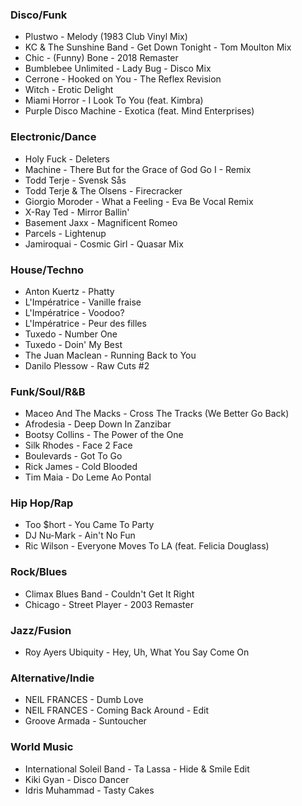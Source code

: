 ### Disco/Funk
- Plustwo - Melody (1983 Club Vinyl Mix)
- KC & The Sunshine Band - Get Down Tonight - Tom Moulton Mix
- Chic - (Funny) Bone - 2018 Remaster
- Bumblebee Unlimited - Lady Bug - Disco Mix
- Cerrone - Hooked on You - The Reflex Revision
- Witch - Erotic Delight
- Miami Horror - I Look To You (feat. Kimbra)
- Purple Disco Machine - Exotica (feat. Mind Enterprises)

### Electronic/Dance
- Holy Fuck - Deleters
- Machine - There But for the Grace of God Go I - Remix
- Todd Terje - Svensk Sås
- Todd Terje & The Olsens - Firecracker
- Giorgio Moroder - What a Feeling - Eva Be Vocal Remix
- X-Ray Ted - Mirror Ballin'
- Basement Jaxx - Magnificent Romeo
- Parcels - Lightenup
- Jamiroquai - Cosmic Girl - Quasar Mix

### House/Techno
- Anton Kuertz - Phatty
- L'Impératrice - Vanille fraise
- L'Impératrice - Voodoo?
- L'Impératrice - Peur des filles
- Tuxedo - Number One
- Tuxedo - Doin' My Best
- The Juan Maclean - Running Back to You
- Danilo Plessow - Raw Cuts #2

### Funk/Soul/R&B
- Maceo And The Macks - Cross The Tracks (We Better Go Back)
- Afrodesia - Deep Down In Zanzibar
- Bootsy Collins - The Power of the One
- Silk Rhodes - Face 2 Face
- Boulevards - Got To Go
- Rick James - Cold Blooded
- Tim Maia - Do Leme Ao Pontal

### Hip Hop/Rap
- Too $hort - You Came To Party
- DJ Nu-Mark - Ain't No Fun
- Ric Wilson - Everyone Moves To LA (feat. Felicia Douglass)

### Rock/Blues
- Climax Blues Band - Couldn't Get It Right
- Chicago - Street Player - 2003 Remaster

### Jazz/Fusion
- Roy Ayers Ubiquity - Hey, Uh, What You Say Come On

### Alternative/Indie
- NEIL FRANCES - Dumb Love
- NEIL FRANCES - Coming Back Around - Edit
- Groove Armada - Suntoucher

### World Music
- International Soleil Band - Ta Lassa - Hide & Smile Edit
- Kiki Gyan - Disco Dancer
- Idris Muhammad - Tasty Cakes
